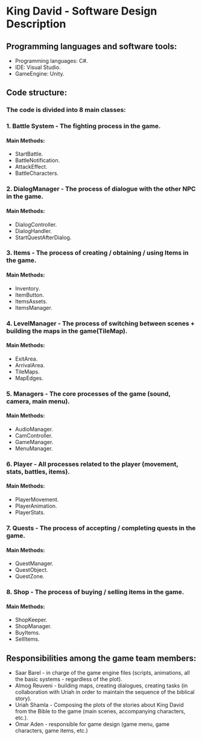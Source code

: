 # King David - Software Design Description



## Programming languages and software tools:
* Programming languages: C#.
* IDE: Visual Studio.
* GameEngine: Unity.

## Code structure:
### The code is divided into 8 main classes:
### 1. Battle System - The fighting process in the game.
#### Main Methods:
* StartBattle.
* BattleNotification.
* AttackEffect.
* BattleCharacters.
### 2. DialogManager - The process of dialogue with the other NPC in the game.
#### Main Methods:
* DialogController.
* DialogHandler.
* StartQuestAfterDialog.
### 3. Items - The process of creating / obtaining / using Items in the game.
#### Main Methods:
* Inventory.
* ItemButton.
* ItemsAssets.
* ItemsManager.
### 4. LevelManager - The process of switching between scenes + building the maps in the game(TileMap).
#### Main Methods:
* ExitArea.
* ArrivalArea.
* TileMaps.
* MapEdges.
### 5. Managers - The core processes of the game (sound, camera, main menu).
#### Main Methods:
* AudioManager.
* CamController.
* GameManager.
* MenuManager.
### 6. Player - All processes related to the player (movement, stats, battles, items).
#### Main Methods:
* PlayerMovement.
* PlayerAnimation.
* PlayerStats.
### 7. Quests -  The process of accepting / completing quests in the game.
#### Main Methods:
* QuestManager.
* QuestObject.
* QuestZone.
### 8. Shop - The process of buying / selling items in the game.
#### Main Methods:
* ShopKeeper.
* ShopManager.
* BuyItems.
* SellItems.

## Responsibilities among the game team members:
* Saar Barel - in charge of the game engine files (scripts, animations, all the basic systems - regardless of the plot).
* Almog Reuveni - building maps, creating dialogues, creating tasks (in collaboration with Uriah in order to maintain the sequence of the biblical story).
* Uriah Shamla - Composing the plots of the stories about King David from the Bible to the game (main scenes, accompanying characters, etc.).
* Omar Aden - responsible for game design (game menu, game characters, game items, etc.)






